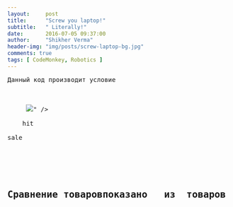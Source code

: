 ```yaml
---
layout:     post
title:      "Screw you laptop!"
subtitle:   " Literally!"
date:       2016-07-05 09:37:00
author:     "Shikher Verma"
header-img: "img/posts/screw-laptop-bg.jpg"
comments: true
tags: [ CodeMonkey, Robotics ]
---
```

<pre>
Данный код производит условие 
<!--условие хит распродажа-->
   <div class="tovar_img" >
     <img src="<?=$arResult["PREVIEW_PICTURE"]["UNSAFE_SRC"]?>" />
<?if ($arResult['PROPERTIES']['HIT']['VALUE'] == 'Y' ):?>
	<span class="tovars_marker reds" >hit</span>
<?elseif ($arResult['PROPERTIES']['SALE']['VALUE'] == 'Y'):?>
<span class="tovars_marker yellow" >sale</span>
<?endif;?>
	</div>						
								
<!--Подсчет элементов-->								
<h2 class="block_content_head" >Сравнение товаров<span>показано  <?=count($arResult["ITEMS"])?> из <?=count($arResult["ITEMS"])?> товаров</span></h2>
<!--Ограничение по символам в анонсе-->
<?echo TruncateText($arItem["PREVIEW_TEXT"], 130); ?>
	
</pre>
